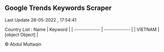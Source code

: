 

## Google Trends Keywords Scraper 
 
Last Update 28-05-2022 , 17:54:41

Country List :
 Name  | Keyword |
| ------------- | ------------- |
| VIETNAM | [object Object] |



© Abdul Muttaqin 
